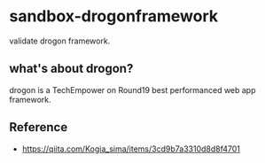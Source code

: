 # sandbox-drogonframework
validate drogon framework.

## what's about drogon?

drogon is a TechEmpower on Round19 best performanced web app framework.

## Reference

- https://qiita.com/Kogia_sima/items/3cd9b7a3310d8d8f4701
